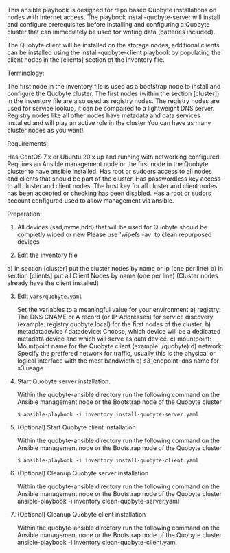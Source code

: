 This ansible playbook is designed for repo based Quobyte installations on nodes with Internet access. The playbook install-quobyte-server will install and configure prerequisites before installing and configuring a Quobyte cluster that can immediately be used for writing data (batteries included).

The Quobyte client will be installed on the storage nodes, additional clients can be installed using the install-quobyte-client playbook by populating the client nodes in the [clients] section of the inventory file.

Terminology:

The first node in the inventory file is used as a bootstrap node to install and configure the Quobyte cluster.
The first nodes (within the section [cluster]) in the inventory file are also used as registry nodes.
The registry nodes are used for service lookup, it can be compaired to a lightweight DNS server.
Registry nodes like all other nodes have metadata and data services installed and will play an active role in the cluster
You can have as many cluster nodes as you want!

Requirements:

Has CentOS 7.x or Ubuntu 20.x up and running with networking configured.
Requires an Ansible management node or the first node in the Quobyte cluster to have ansible installed.
Has root or sudoers access to all nodes and clients that should be part of the cluster.
Has passwordless key access to all cluster and client nodes.
The host key for all cluster and client nodes has been accepted or checking has been disabled.
Has a root or sudors account configured used to allow management via ansible.


Preparation:

1) All devices (ssd,nvme,hdd) that will be used for Quobyte should be completly wiped or new 
   Please use 'wipefs -av' to clean repurposed devices

2) Edit the inventory file

 a) In section [cluster] put the cluster nodes by name or ip (one per line)
 b) In section [clients] put all Client Nodes by name (one per line) (Cluster nodes already have the client installed)

3) Edit ``` vars/quobyte.yaml ```

   Set the variables to a meaningful value for your environment
 a) registry: The DNS CNAME or A record (or IP-Addresses) for service discovery (example: registry.quobyte.local) for the first nodes of the cluster.
 b) metadatadevice / datadevice: Choose, which device will be a dedicated metadata device and which will serve as data device.
 c) mountpoint: Mountpoint name for the Quobyte client (example: /quobyte)
 d) network: Specify the preffered network for traffic, usually this is the physical or logical interface with the most bandwidth
 e) s3_endpoint: dns name for s3 usage

4) Start Quobyte server installation.

   Within the quobyte-ansible directory run the following command on the Ansible management node or the Bootstrap node of the Quobyte cluster
   ```
   $ ansible-playbook -i inventory install-quobyte-server.yaml
   ```

5) (Optional) Start Quobyte client installation

   Within the quobyte-ansible directory run the following command on the Ansible management node or the Bootstrap node of the Quobyte cluster
   ```
   $ ansible-playbook -i inventory install-quobyte-client.yaml
   ```

6) (Optional) Cleanup Quobyte server installation

   Within the quobyte-ansible directory run the following command on the Ansible management node or the Bootstrap node of the Quobyte cluster
   ansible-playbook -i inventory clean-quobyte-server.yaml

7) (Optional) Cleanup Quobyte client installation

   Within the quobyte-ansible directory run the following command on the Ansible management node or the Bootstrap node of the Quobyte cluster
   ansible-playbook -i inventory clean-quobyte-client.yaml
